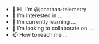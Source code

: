 - 👋 Hi, I’m @jonathan-telemetry
- 👀 I’m interested in ...
- 🌱 I’m currently learning ...
- 💞️ I’m looking to collaborate on ...
- 📫 How to reach me ...

<!---
jonathan-telemetry/jonathan-telemetry is a ✨ special ✨ repository because its `README.md` (this file) appears on your GitHub profile.
You can click the Preview link to take a look at your changes.
--->
